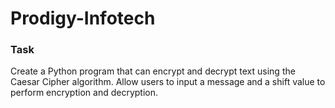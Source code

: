 # Prodigy-Infotech

### Task
Create a Python program that can encrypt and decrypt text using the Caesar Cipher algorithm. Allow users to input a message and a shift value to perform encryption and decryption.

